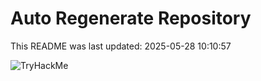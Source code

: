 # Auto Regenerate Repository

This README was last updated: 2025-05-28 10:10:57

 ![TryHackMe](https://tryhackme.com/badge/533634)